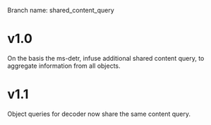 Branch name: shared_content_query

# v1.0
On the basis the ms-detr, infuse additional shared content query, to aggregate information from all objects.

# v1.1
Object queries for decoder now share the same content query.